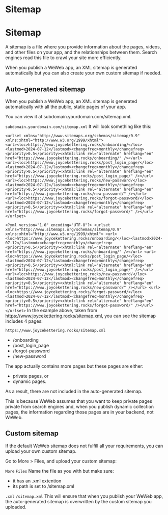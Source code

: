 # Sitemap ​


# Sitemap ​

A sitemap is a file where you provide information about the pages, videos, and other files on your app, and the relationships between them. Search engines read this file to crawl your site more efficiently.

When you publish a WeWeb app, an XML sitemap is generated automatically but you can also create your own custom sitemap if needed.


## Auto-generated sitemap ​

When you publish a WeWeb app, an XML sitemap is generated automatically with all the public, static pages of your app.

You can view it at subdomain.yourdomain.com/sitemap.xml.

`subdomain.yourdomain.com/sitemap.xml`
It will look something like this:

```
<urlset xmlns="http://www.sitemaps.org/schemas/sitemap/0.9" xmlns:xhtml="http://www.w3.org/1999/xhtml">
<url><loc>https://www.joycekettering.rocks/onboarding/</loc><lastmod>2024-07-12</lastmod><changefreq>monthly</changefreq><priority>0.5</priority><xhtml:link rel="alternate" hreflang="en" href="https://www.joycekettering.rocks/onboarding/" /></url>
<url><loc>https://www.joycekettering.rocks/post_login_page/</loc><lastmod>2024-07-12</lastmod><changefreq>monthly</changefreq><priority>0.5</priority><xhtml:link rel="alternate" hreflang="en" href="https://www.joycekettering.rocks/post_login_page/" /></url>
<url><loc>https://www.joycekettering.rocks/new-password/</loc><lastmod>2024-07-12</lastmod><changefreq>monthly</changefreq><priority>0.5</priority><xhtml:link rel="alternate" hreflang="en" href="https://www.joycekettering.rocks/new-password/" /></url>
<url><loc>https://www.joycekettering.rocks/forgot-password/</loc><lastmod>2024-07-12</lastmod><changefreq>monthly</changefreq><priority>0.5</priority><xhtml:link rel="alternate" hreflang="en" href="https://www.joycekettering.rocks/forgot-password/" /></url>
</urlset>
```

`<?xml version="1.0" encoding="UTF-8"?>
<urlset xmlns="http://www.sitemaps.org/schemas/sitemap/0.9" xmlns:xhtml="http://www.w3.org/1999/xhtml">
<url><loc>https://www.joycekettering.rocks/onboarding/</loc><lastmod>2024-07-12</lastmod><changefreq>monthly</changefreq><priority>0.5</priority><xhtml:link rel="alternate" hreflang="en" href="https://www.joycekettering.rocks/onboarding/" /></url>
<url><loc>https://www.joycekettering.rocks/post_login_page/</loc><lastmod>2024-07-12</lastmod><changefreq>monthly</changefreq><priority>0.5</priority><xhtml:link rel="alternate" hreflang="en" href="https://www.joycekettering.rocks/post_login_page/" /></url>
<url><loc>https://www.joycekettering.rocks/new-password/</loc><lastmod>2024-07-12</lastmod><changefreq>monthly</changefreq><priority>0.5</priority><xhtml:link rel="alternate" hreflang="en" href="https://www.joycekettering.rocks/new-password/" /></url>
<url><loc>https://www.joycekettering.rocks/forgot-password/</loc><lastmod>2024-07-12</lastmod><changefreq>monthly</changefreq><priority>0.5</priority><xhtml:link rel="alternate" hreflang="en" href="https://www.joycekettering.rocks/forgot-password/" /></url>
</urlset>`
In the example above, taken from https://www.joycekettering.rocks/sitemap.xml, you can see the sitemap includes 4 pages:

`https://www.joycekettering.rocks/sitemap.xml`
- /onboarding
- /post_login_page
- /forgot-password
- /new-password

The app actually contains more pages but these pages are either:

- private pages, or
- dynamic pages.

As a result, there are not included in the auto-generated sitemap.

This is because WeWeb assumes that you want to keep private pages private from search engines and, when you publish dynamic collection pages, the information regarding those pages are in your backend, not WeWeb.


## Custom sitemap ​

If the default WeWeb sitemap does not fulfill all your requirements, you can upload your own custom sitemap.

Go to More > Files, and upload your custom sitemap: 

`More`
`Files`
Name the file as you with but make sure:

- it has an .xml extention
- its path is set to /sitemap.xml

`.xml`
`/sitemap.xml`
This will ensure that when you publish your WeWeb app, the auto-generated sitemap is overwritten by the custom sitemap you uploaded.

